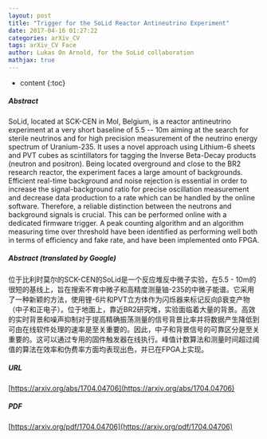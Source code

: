 ```yaml
---
layout: post
title: "Trigger for the SoLid Reactor Antineutrino Experiment"
date: 2017-04-16 01:27:22
categories: arXiv_CV
tags: arXiv_CV Face
author: Lukas On Arnold, for the SoLid collaboration
mathjax: true
---
```


* content
{:toc}

##### Abstract
SoLid, located at SCK-CEN in Mol, Belgium, is a reactor antineutrino experiment at a very short baseline of 5.5 -- 10m aiming at the search for sterile neutrinos and for high precision measurement of the neutrino energy spectrum of Uranium-235. It uses a novel approach using Lithium-6 sheets and PVT cubes as scintillators for tagging the Inverse Beta-Decay products (neutron and positron). Being located overground and close to the BR2 research reactor, the experiment faces a large amount of backgrounds. Efficient real-time background and noise rejection is essential in order to increase the signal-background ratio for precise oscillation measurement and decrease data production to a rate which can be handled by the online software. Therefore, a reliable distinction between the neutrons and background signals is crucial. This can be performed online with a dedicated firmware trigger. A peak counting algorithm and an algorithm measuring time over threshold have been identified as performing well both in terms of efficiency and fake rate, and have been implemented onto FPGA.

##### Abstract (translated by Google)
位于比利时莫尔的SCK-CEN的SoLid是一个反应堆反中微子实验，在5.5  -  10m的很短的基线上，旨在搜索不育中微子和高精度测量铀-235的中微子能谱。它采用了一种新颖的方法，使用锂-6片和PVT立方体作为闪烁器来标记反向β衰变产物（中子和正电子）。位于地面上，靠近BR2研究堆，实验面临着大量的背景。高效的实时背景和噪声抑制对于提高精确振荡测量的信号背景比率并将数据产生降低到可由在线软件处理的速率是至关重要的。因此，中子和背景信号的可靠区分是至关重要的。这可以通过专用的固件触发器在线执行。峰值计数算法和测量时间超过阈值的算法在效率和伪费率方面均表现出色，并已在FPGA上实现。

##### URL
[https://arxiv.org/abs/1704.04706](https://arxiv.org/abs/1704.04706)

##### PDF
[https://arxiv.org/pdf/1704.04706](https://arxiv.org/pdf/1704.04706)

